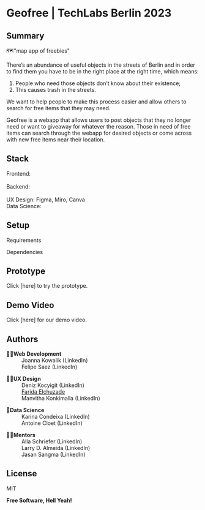 # Geofree | TechLabs Berlin 2023
## Summary

🗺️"map app of freebies"

There’s an abundance of useful objects in the streets of Berlin and in order to find them you have to be in the right place at the right time, which means: 

<ol>
  <li>People who need those objects don’t know about their existence;</li>
  <li>This causes trash in the streets.</li>
</ol>


We want to help people to make this process easier and allow others to search for free items that they may need. 

Geofree is a webapp that allows users to post objects that they no longer need or want to giveaway for whatever the reason. Those in need of free items can search through the webapp for desired objects or come across with new free items near their location. 


## Stack
Frontend:<br>  
Backend:<br>  
UX Design: Figma, Miro, Canva<br> 
Data Science:<br>  

## Setup
Requirements

Dependencies


## Prototype
Click [here] to try the prototype.



## Demo Video
Click [here] for our demo video.


## Authors
🧑‍💻**Web Development**<br> 
	&nbsp;&nbsp;&nbsp;&nbsp;&nbsp;&nbsp;&nbsp;&nbsp;&nbsp;&nbsp;Joanna Kowalik (LinkedIn)<br> 
	&nbsp;&nbsp;&nbsp;&nbsp;&nbsp;&nbsp;&nbsp;&nbsp;&nbsp;&nbsp;Felipe Saez (LinkedIn)<br> 
 
👩‍🎨**UX Design**<br> 
	&nbsp;&nbsp;&nbsp;&nbsp;&nbsp;&nbsp;&nbsp;&nbsp;&nbsp;&nbsp;Deniz Kocyigit (LinkedIn)<br> 
	&nbsp;&nbsp;&nbsp;&nbsp;&nbsp;&nbsp;&nbsp;&nbsp;&nbsp;&nbsp;[Farida Elchuzade](https://bento.me/farida)<br> 
	&nbsp;&nbsp;&nbsp;&nbsp;&nbsp;&nbsp;&nbsp;&nbsp;&nbsp;&nbsp;Manvitha Konkimalla (LinkedIn)<br> 

🤖**Data Science**<br> 
	&nbsp;&nbsp;&nbsp;&nbsp;&nbsp;&nbsp;&nbsp;&nbsp;&nbsp;&nbsp;Karina Condeixa (LinkedIn)<br> 
	&nbsp;&nbsp;&nbsp;&nbsp;&nbsp;&nbsp;&nbsp;&nbsp;&nbsp;&nbsp;Antoine Cloet (LinkedIn)<br> 

🧑‍🏫**Mentors**<br> 
	&nbsp;&nbsp;&nbsp;&nbsp;&nbsp;&nbsp;&nbsp;&nbsp;&nbsp;&nbsp;Alla Schriefer (LinkedIn)<br> 
	&nbsp;&nbsp;&nbsp;&nbsp;&nbsp;&nbsp;&nbsp;&nbsp;&nbsp;&nbsp;Larry D. Almeida (LinkedIn)<br> 
	&nbsp;&nbsp;&nbsp;&nbsp;&nbsp;&nbsp;&nbsp;&nbsp;&nbsp;&nbsp;Jasan Sangma (LinkedIn)


## License

MIT

**Free Software, Hell Yeah!**

[//]: # (These are reference links used in the body of this note and get stripped out when the markdown processor does its job. There is no need to format nicely because it shouldn't be seen. Thanks SO - http://stackoverflow.com/questions/4823468/store-comments-in-markdown-syntax)

   [dill]: <https://github.com/joemccann/dillinger>
   [git-repo-url]: <https://github.com/joemccann/dillinger.git>
   [john gruber]: <http://daringfireball.net>
   [df1]: <http://daringfireball.net/projects/markdown/>
   [markdown-it]: <https://github.com/markdown-it/markdown-it>
   [Ace Editor]: <http://ace.ajax.org>
   [node.js]: <http://nodejs.org>
   [Twitter Bootstrap]: <http://twitter.github.com/bootstrap/>
   [jQuery]: <http://jquery.com>
   [@tjholowaychuk]: <http://twitter.com/tjholowaychuk>
   [express]: <http://expressjs.com>
   [AngularJS]: <http://angularjs.org>
   [Gulp]: <http://gulpjs.com>

   [PlDb]: <https://github.com/joemccann/dillinger/tree/master/plugins/dropbox/README.md>
   [PlGh]: <https://github.com/joemccann/dillinger/tree/master/plugins/github/README.md>
   [PlGd]: <https://github.com/joemccann/dillinger/tree/master/plugins/googledrive/README.md>
   [PlOd]: <https://github.com/joemccann/dillinger/tree/master/plugins/onedrive/README.md>
   [PlMe]: <https://github.com/joemccann/dillinger/tree/master/plugins/medium/README.md>
   [PlGa]: <https://github.com/RahulHP/dillinger/blob/master/plugins/googleanalytics/README.md>
